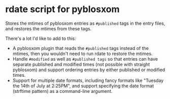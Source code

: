 rdate script for pyblosxom
==========================

Stores the mtimes of pyblosxom entries as `#published` tags in the entry 
files, and restores the mtimes from these tags.

There's a lot I'd like to add to this:

*   A pyblosxom plugin that reads the `#published` tags instead of the mtimes,
    then you wouldn't need to run rdate to restore the mtimes.
*   Handle `#modified` as well as `#published tags` so that entries can 
    have separate published and modified times (not possible with 
    straight pyblosxom) and support ordering entries by either published 
    or modified times.
*   Support for multiple date formats, including fancy formats like 
    "Tuesday the 14th of July at 2:25PM", and support specifying the 
    date format (strftime pattern) as a command-line argument.
